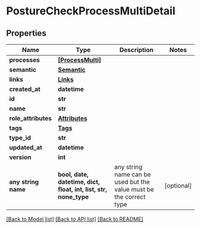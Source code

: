 # PostureCheckProcessMultiDetail


## Properties
Name | Type | Description | Notes
------------ | ------------- | ------------- | -------------
**processes** | [**[ProcessMulti]**](ProcessMulti.md) |  | 
**semantic** | [**Semantic**](Semantic.md) |  | 
**links** | [**Links**](Links.md) |  | 
**created_at** | **datetime** |  | 
**id** | **str** |  | 
**name** | **str** |  | 
**role_attributes** | [**Attributes**](Attributes.md) |  | 
**tags** | [**Tags**](Tags.md) |  | 
**type_id** | **str** |  | 
**updated_at** | **datetime** |  | 
**version** | **int** |  | 
**any string name** | **bool, date, datetime, dict, float, int, list, str, none_type** | any string name can be used but the value must be the correct type | [optional]

[[Back to Model list]](../README.md#documentation-for-models) [[Back to API list]](../README.md#documentation-for-api-endpoints) [[Back to README]](../README.md)


